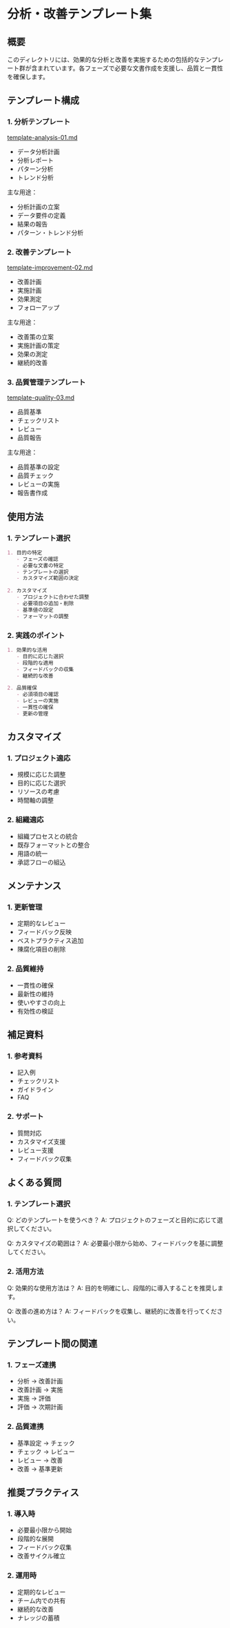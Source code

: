 # 分析・改善テンプレート集

## 概要
このディレクトリには、効果的な分析と改善を実施するための包括的なテンプレート群が含まれています。各フェーズで必要な文書作成を支援し、品質と一貫性を確保します。

## テンプレート構成

### 1. 分析テンプレート
[template-analysis-01.md](./template-analysis-01.md)
- データ分析計画
- 分析レポート
- パターン分析
- トレンド分析

主な用途：
- 分析計画の立案
- データ要件の定義
- 結果の報告
- パターン・トレンド分析

### 2. 改善テンプレート
[template-improvement-02.md](./template-improvement-02.md)
- 改善計画
- 実施計画
- 効果測定
- フォローアップ

主な用途：
- 改善策の立案
- 実施計画の策定
- 効果の測定
- 継続的改善

### 3. 品質管理テンプレート
[template-quality-03.md](./template-quality-03.md)
- 品質基準
- チェックリスト
- レビュー
- 品質報告

主な用途：
- 品質基準の設定
- 品質チェック
- レビューの実施
- 報告書作成

## 使用方法

### 1. テンプレート選択
```markdown
1. 目的の特定
   - フェーズの確認
   - 必要な文書の特定
   - テンプレートの選択
   - カスタマイズ範囲の決定

2. カスタマイズ
   - プロジェクトに合わせた調整
   - 必要項目の追加・削除
   - 基準値の設定
   - フォーマットの調整
```

### 2. 実践のポイント
```markdown
1. 効果的な活用
   - 目的に応じた選択
   - 段階的な適用
   - フィードバックの収集
   - 継続的な改善

2. 品質確保
   - 必須項目の確認
   - レビューの実施
   - 一貫性の確保
   - 更新の管理
```

## カスタマイズ

### 1. プロジェクト適応
- 規模に応じた調整
- 目的に応じた選択
- リソースの考慮
- 時間軸の調整

### 2. 組織適応
- 組織プロセスとの統合
- 既存フォーマットとの整合
- 用語の統一
- 承認フローの組込

## メンテナンス

### 1. 更新管理
- 定期的なレビュー
- フィードバック反映
- ベストプラクティス追加
- 陳腐化項目の削除

### 2. 品質維持
- 一貫性の確保
- 最新性の維持
- 使いやすさの向上
- 有効性の検証

## 補足資料

### 1. 参考資料
- 記入例
- チェックリスト
- ガイドライン
- FAQ

### 2. サポート
- 質問対応
- カスタマイズ支援
- レビュー支援
- フィードバック収集

## よくある質問

### 1. テンプレート選択
Q: どのテンプレートを使うべき？
A: プロジェクトのフェーズと目的に応じて選択してください。

Q: カスタマイズの範囲は？
A: 必要最小限から始め、フィードバックを基に調整してください。

### 2. 活用方法
Q: 効果的な使用方法は？
A: 目的を明確にし、段階的に導入することを推奨します。

Q: 改善の進め方は？
A: フィードバックを収集し、継続的に改善を行ってください。

## テンプレート間の関連

### 1. フェーズ連携
- 分析 → 改善計画
- 改善計画 → 実施
- 実施 → 評価
- 評価 → 次期計画

### 2. 品質連携
- 基準設定 → チェック
- チェック → レビュー
- レビュー → 改善
- 改善 → 基準更新

## 推奨プラクティス

### 1. 導入時
- 必要最小限から開始
- 段階的な展開
- フィードバック収集
- 改善サイクル確立

### 2. 運用時
- 定期的なレビュー
- チーム内での共有
- 継続的な改善
- ナレッジの蓄積